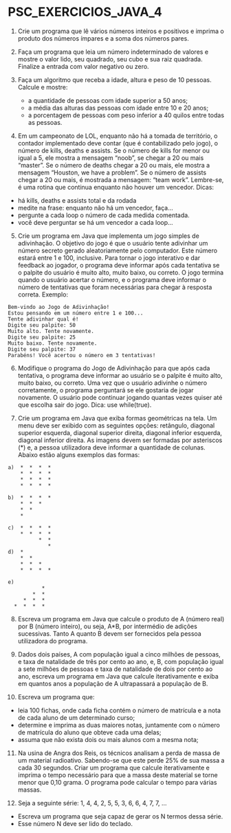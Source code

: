 # PSC_EXERCICIOS_JAVA_4

1. Crie um programa que lê vários números inteiros e positivos e imprima o produto dos números ímpares e a soma dos números pares.

2. Faça um programa que leia um número indeterminado de valores e mostre o valor lido, seu quadrado, seu cubo e sua raiz quadrada. Finalize a entrada com valor negativo ou zero.

3. Faça um algoritmo que receba a idade, altura e peso de 10 pessoas. Calcule e mostre:
   - a quantidade de pessoas com idade superior a 50 anos;
   - a média das alturas das pessoas com idade entre 10 e 20 anos;
   - a porcentagem de pessoas com peso inferior a 40 quilos entre todas as pessoas.

4. Em um campeonato de LOL, enquanto não há a tomada de território, o contador implementado deve contar (que é contabilizado pelo jogo), o número de kills, deaths e assists. Se o número de kills for menor ou igual a 5, ele mostra a mensagem “noob”, se chegar a 20 ou mais “master”. Se o número de deaths chegar a 20 ou mais,  ele mostra a mensagem “Houston, we have a problem”. Se o número de assists chegar a 20 ou mais, é mostrada a mensagem: “team work”. Lembre-se, é uma rotina que continua enquanto não houver um vencedor.
Dicas: 
- há kills, deaths e assists total e da rodada
- medite na frase: enquanto não há um vencedor, faça…
- pergunte a cada loop o número de cada medida comentada.
- você deve perguntar se há um vencedor a cada loop…

5. Crie um programa em Java que implementa um jogo simples de adivinhação. O objetivo do jogo é que o usuário tente adivinhar um número secreto gerado aleatoriamente pelo computador. Este número estará entre 1 e 100, inclusive. Para tornar o jogo interativo e dar feedback ao jogador, o programa deve informar após cada tentativa se o palpite do usuário é muito alto, muito baixo, ou correto. O jogo termina quando o usuário acertar o número, e o programa deve informar o número de tentativas que foram necessárias para chegar à resposta correta. Exemplo:
```
Bem-vindo ao Jogo de Adivinhação!
Estou pensando em um número entre 1 e 100...
Tente adivinhar qual é!
Digite seu palpite: 50
Muito alto. Tente novamente.
Digite seu palpite: 25
Muito baixo. Tente novamente.
Digite seu palpite: 37
Parabéns! Você acertou o número em 3 tentativas!
```

6. Modifique o programa do Jogo de Adivinhação para que após cada tentativa, o programa deve informar ao usuário se o palpite é muito alto, muito baixo, ou correto. Uma vez que o usuário adivinhe o número corretamente, o programa perguntará se ele gostaria de jogar novamente. O usuário pode continuar jogando quantas vezes quiser até que escolha sair do jogo. Dica: use while(true).

7. Crie um programa em Java que exiba formas geométricas na tela. Um menu deve ser exibido com as seguintes opções: retângulo, diagonal superior esquerda, diagonal superior direita, diagonal inferior esquerda, diagonal inferior direita. As imagens devem ser formadas por asteriscos (*) e, a pessoa utilizadora deve informar a quantidade de colunas. Abaixo estão alguns exemplos das formas:
```
a)  *  *  *  * 
    *  *  *  *
    *  *  *  *
    *  *  *  *

b)  *  *  *  * 
    *  *  *  
    *  *  
    *  

c)  *  *  *  * 
    *  *  *  *
          *  *
             *
d)  *   
    *  * 
    *  *  *  
    *  *  *  *

e) 
           * 
        *  *
     *  *  *
  *  *  *  *
```
8. Escreva um programa em Java que calcule o produto de A (número real) por B (número inteiro), ou seja, A*B, por intermédio de adições sucessivas. Tanto A quanto B devem ser fornecidos pela pessoa utilizadora do programa.

9. Dados dois países, A com população igual a cinco milhões de pessoas, e taxa de natalidade de três por cento ao ano, e, B, com população igual a sete milhões de pessoas e taxa de natalidade de dois por cento ao ano, escreva um programa em Java que calcule iterativamente e exiba em quantos anos a população de A ultrapassará a população de B.

10. Escreva um programa que: 
- leia 100 fichas, onde cada ficha contém o número de matrícula e a nota de cada aluno de um determinado curso;
- determine e imprima as duas maiores notas, juntamente com o número de matrícula do aluno que obteve cada uma delas; 
- assuma que não exista dois ou mais alunos com a mesma nota;

11. Na usina de Angra dos Reis, os técnicos analisam a perda de massa de um material radioativo. Sabendo-se que este perde 25% de sua massa a cada 30 segundos. Criar um programa que calcule iterativamente e imprima o tempo necessário para que a massa deste material se torne menor que 0,10 grama. O programa pode calcular o tempo para várias massas.

12. Seja a seguinte série:
1, 4, 4, 2, 5, 5, 3, 6, 6, 4, 7, 7, …
 - Escreva um programa que seja capaz de gerar os N termos dessa série.
 - Esse número N deve ser lido do teclado.
